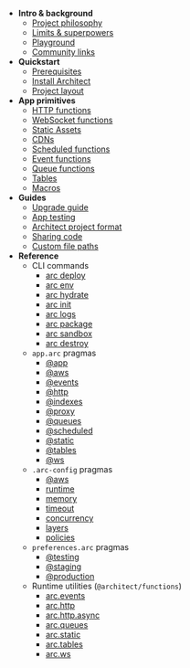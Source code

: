 - <b id=intro>Intro & background</b>
  - [Project philosophy](/intro/philosophy)
  - [Limits &amp; superpowers](/intro/limits)
  - [Playground](/playground)
  - [Community links](/intro/community)
- <b id=quickstart>Quickstart</b>
  - [Prerequisites](/quickstart)
  - [Install Architect](/quickstart/install)
  - [Project layout](/quickstart/layout)
- <b id=primitives>App primitives</b>
  - [HTTP functions](/primitives/http)
  - [WebSocket functions](/primitives/ws)
  - [Static Assets](/primitives/static)
  - [CDNs](/primitives/cdn)
  - [Scheduled functions](/primitives/scheduled)
  - [Event functions](/primitives/events)
  - [Queue functions](/primitives/queues)
  - [Tables](/primitives/tables)
  - [Macros](/primitives/macros)
- <b id=guides>Guides</b>
  - [Upgrade guide](/guides/upgrade)
  - [App testing](/guides/testing)
  - [Architect project format](/guides/project-manifest)
  - [Sharing code](/guides/share-code)
  - [Custom file paths](/guides/custom-file-paths)
- <b id=ref>Reference</b>
  - CLI commands
    - [arc deploy](/reference/cli/deploy)
    - [arc env](/reference/cli/env)
    - [arc hydrate](/reference/cli/hydrate)
    - [arc init](/reference/cli/init)
    - [arc logs](/reference/cli/logs)
    - [arc package](/reference/cli/package)
    - [arc sandbox](/reference/cli/sandbox)
    - [arc destroy](/reference/cli/destroy)
  - `app.arc` pragmas
    - [@app](/reference/arc/app)
    - [@aws](/reference/arc/aws)
    - [@events](/reference/arc/events)
    - [@http](/reference/arc/http)
    - [@indexes](/reference/arc/indexes)
    - [@proxy](/reference/arc/proxy)
    - [@queues](/reference/arc/queues)
    - [@scheduled](/reference/arc/scheduled)
    - [@static](/reference/arc/static)
    - [@tables](/reference/arc/tables)
    - [@ws](/reference/arc/ws)
  - `.arc-config` pragmas
    - [@aws](/reference/arc-config/aws)
    - [runtime](/reference/arc-config/runtime)
    - [memory](/reference/arc-config/memory)
    - [timeout](/reference/arc-config/timeout)
    - [concurrency](/reference/arc-config/concurrency)
    - [layers](/reference/arc-config/layers)
    - [policies](/reference/arc-config/policies)
  - `preferences.arc` pragmas
    - [@testing](/reference/pref-arc/testing)
    - [@staging](/reference/pref-arc/staging)
    - [@production](/reference/pref-arc/production)
  - Runtime utilities (`@architect/functions`)
    - [arc.events](/reference/functions/events)
    - [arc.http](/reference/functions/http)
    - [arc.http.async](/reference/functions/http/node/async)
    - [arc.queues](/reference/functions/queues)
    - [arc.static](/reference/functions/static)
    - [arc.tables](/reference/functions/tables)
    - [arc.ws](/reference/functions/ws)
